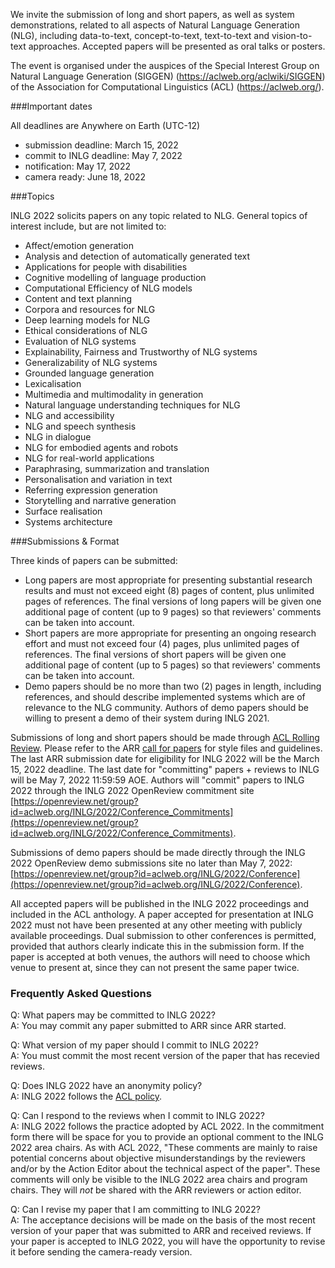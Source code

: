 We invite the submission of long and short papers, as well as system demonstrations, related to all aspects of Natural Language Generation (NLG), including data-to-text, concept-to-text, text-to-text and vision-to-text approaches. Accepted papers will be presented as oral talks or posters.

The event is organised under the auspices of the Special Interest Group on Natural Language Generation (SIGGEN) (https://aclweb.org/aclwiki/SIGGEN) of the Association for Computational Linguistics (ACL) (https://aclweb.org/).

###Important dates

All deadlines are Anywhere on Earth (UTC-12)

* submission deadline: March 15, 2022
* commit to INLG deadline: May 7, 2022
* notification: May 17, 2022
* camera ready: June 18, 2022

###Topics

INLG 2022 solicits papers on any topic related to NLG. General topics of interest include, but are not limited to:

* Affect/emotion generation
* Analysis and detection of automatically generated text
* Applications for people with disabilities
* Cognitive modelling of language production
* Computational Efficiency of NLG models
* Content and text planning
* Corpora and resources for NLG
* Deep learning models for NLG
* Ethical considerations of NLG
* Evaluation of NLG systems
* Explainability, Fairness and Trustworthy of NLG systems
* Generalizability of NLG systems
* Grounded language generation
* Lexicalisation
* Multimedia and multimodality in generation
* Natural language understanding techniques for NLG
* NLG and accessibility
* NLG and speech synthesis
* NLG in dialogue
* NLG for embodied agents and robots
* NLG for real-world applications
* Paraphrasing, summarization and translation
* Personalisation and variation in text
* Referring expression generation
* Storytelling and narrative generation
* Surface realisation
* Systems architecture

###Submissions & Format

Three kinds of papers can be submitted:

* Long papers are most appropriate for presenting substantial research results and must not exceed eight (8) pages of content, plus unlimited pages of references. The final versions of long papers will be given one additional page of content (up to 9 pages) so that reviewers' comments can be taken into account.
* Short papers are more appropriate for presenting an ongoing research effort and must not exceed four (4) pages, plus unlimited pages of references. The final versions of short papers will be given one additional page of content (up to 5 pages) so that reviewers' comments can be taken into account.
* Demo papers should be no more than two (2) pages in length, including references, and should describe implemented systems which are of relevance to the NLG community. Authors of demo papers should be willing to present a demo of their system during INLG 2021.

Submissions of long and short papers should be made through [ACL Rolling Review](https://aclrollingreview.org). Please refer to the ARR [call for papers](https://aclrollingreview.org/cfp) for style files and guidelines. The last ARR submission date for eligibility for INLG 2022 will be the March 15, 2022 deadline. The last date for \"committing\" papers + reviews to INLG will be May 7, 2022 11:59:59 AOE. Authors will \"commit\" papers to INLG 2022 through the INLG 2022 OpenReview commitment site [https://openreview.net/group?id=aclweb.org/INLG/2022/Conference_Commitments](https://openreview.net/group?id=aclweb.org/INLG/2022/Conference_Commitments).

Submissions of demo papers should be made directly through the INLG 2022 OpenReview demo submissions site no later than May 7, 2022: [https://openreview.net/group?id=aclweb.org/INLG/2022/Conference](https://openreview.net/group?id=aclweb.org/INLG/2022/Conference).

All accepted papers will be published in the INLG 2022 proceedings and included in the ACL anthology. A paper accepted for presentation at INLG 2022 must not have been presented at any other meeting with publicly available proceedings. Dual submission to other conferences is permitted, provided that authors clearly indicate this in the submission form. If the paper is accepted at both venues, the authors will need to choose which venue to present at, since they can not present the same paper twice.


### Frequently Asked Questions


Q: What papers may be committed to INLG 2022?<br/>
A: You may commit any paper submitted to ARR since ARR started.

Q: What version of my paper should I commit to INLG 2022?<br/>
A: You must commit the most recent version of the paper that has recevied reviews.

Q: Does INLG 2022 have an anonymity policy?<br/>
A: INLG 2022 follows the [ACL policy](https://www.aclweb.org/adminwiki/index.php?title=ACL_Policies_for_Submission,_Review_and_Citation).

Q: Can I respond to the reviews when I commit to INLG 2022?<br/>
A: INLG 2022 follows the practice adopted by ACL 2022. In the commitment form there will be space for you to provide an optional comment to the INLG 2022 area chairs. As with ACL 2022, "These comments are mainly to raise potential concerns about objective misunderstandings by the reviewers and/or by the Action Editor about the technical aspect of the paper". These comments will only be visible to the INLG 2022 area chairs and program chairs. They will *not* be shared with the ARR reviewers or action editor. 

Q: Can I revise my paper that I am committing to INLG 2022?<br/>
A: The acceptance decisions will be made on the basis of the most recent version of your paper that was submitted to ARR and received reviews. If your paper is accepted to INLG 2022, you will have the opportunity to revise it before sending the camera-ready version.

